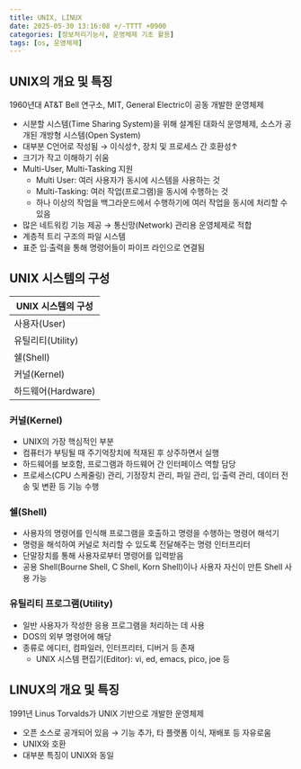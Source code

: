 ```yaml
---
title: UNIX, LINUX
date: 2025-05-30 13:16:08 +/-TTTT +0900
categories: [정보처리기능사, 운영체제 기초 활용]
tags: [os, 운영체제]
---
```


## UNIX의 개요 및 특징
1960년대 AT&T Bell 연구소, MIT, General Electric이 공동 개발한 운영체제
* 시분할 시스템(Time Sharing System)을 위해 설계된 대화식 운영체제, 소스가 공개된 개방형 시스템(Open System)
* 대부분 C언어로 작성됨 → 이식성↑, 장치 및 프로세스 간 호환성↑
* 크기가 작고 이해하기 쉬움
* Multi-User, Multi-Tasking 지원
  * Multi User: 여러 사용자가 동시에 시스템을 사용하는 것
  * Multi-Tasking: 여러 작업(프로그램)을 동시에 수행하는 것
  * 하나 이상의 작업을 백그라운드에서 수행하기에 여러 작업을 동시에 처리할 수 있음
* 많은 네트워킹 기능 제공 → 통신망(Network) 관리용 운영체제로 적합
* 계층적 트리 구조의 파일 시스템
* 표준 입·출력을 통해 명령어들이 파이프 라인으로 연결됨

## UNIX 시스템의 구성

|UNIX 시스템의 구성|
|---|
|사용자(User)|
|유틸리티(Utility)|
|쉘(Shell)|
|커널(Kernel)|
|하드웨어(Hardware)|

### 커널(Kernel)
* UNIX의 가장 핵심적인 부분
* 컴퓨터가 부팅될 때 주기억장치에 적재된 후 상주하면서 실행
* 하드웨어를 보호함, 프로그램과 하드웨어 간 인터페이스 역할 담당
* 프로세스(CPU 스케줄링) 관리, 기정장치 관리, 파일 관리, 입·출력 관리, 데이터 전송 및 변환 등 기능 수행

### 쉘(Shell)
* 사용자의 명령어를 인식해 프로그램을 호출하고 명령을 수행하는 명령어 해석기
* 명령을 해석하여 커널로 처리할 수 있도록 전달해주는 명령 인터프리터
* 단말장치를 통해 사용자로부터 명령어를 입력받음
* 공용 Shell(Bourne Shell, C Shell, Korn Shell)이나 사용자 자신이 만튼 Shell 사용 가능

### 유틸리티 프로그램(Utility)
* 일반 사용자가 작성한 응용 프로그램을 처리하는 데 사용
* DOS의 외부 명령어에 해당
* 종류로 에디터, 컴파일러, 인터프리터, 디버거 등 존재
  * UNIX 시스템 편집기(Editor): vi, ed, emacs, pico, joe 등

## LINUX의 개요 및 특징
1991년 Linus Torvalds가 UNIX 기반으로 개발한 운영체제
* 오픈 소스로 공개되어 있음 → 기능 추가, 타 플랫폼 이식, 재배포 등 자유로움
* UNIX와 호환
* 대부분 특징이 UNIX와 동일
